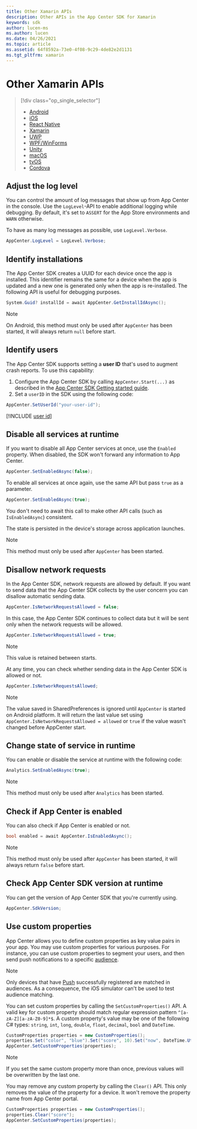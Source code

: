 ```yaml
---
title: Other Xamarin APIs
description: Other APIs in the App Center SDK for Xamarin
keywords: sdk
author: lucen-ms
ms.author: lucen
ms.date: 04/26/2021
ms.topic: article
ms.assetid: 64f8592a-73e0-4f08-9c29-4de82e2d1131
ms.tgt_pltfrm: xamarin
---
```


# Other Xamarin APIs

> [!div  class="op_single_selector"]
> * [Android](android.md)
> * [iOS](ios.md)
> * [React Native](react-native.md)
> * [Xamarin](xamarin.md)
> * [UWP](uwp.md)
> * [WPF/WinForms](wpf-winforms.md)
> * [Unity](unity.md)
> * [macOS](macos.md)
> * [tvOS](tvos.md)
> * [Cordova](cordova.md)

## Adjust the log level

You can control the amount of log messages that show up from App Center in the console. Use the `LogLevel`-API to enable additional logging while debugging. By default, it's set to `ASSERT` for the App Store environments and `WARN` otherwise.

To have as many log messages as possible, use `LogLevel.Verbose`.

```csharp
AppCenter.LogLevel = LogLevel.Verbose;
```

## Identify installations

The App Center SDK creates a UUID for each device once the app is installed. This identifier remains the same for a device when the app is updated and a new one is generated only when the app is re-installed. The following API is useful for debugging purposes.

```csharp
System.Guid? installId = await AppCenter.GetInstallIdAsync();
```

> [!NOTE]
> On Android, this method must only be used after `AppCenter` has been started, it will always return `null` before start.

## Identify users

The App Center SDK supports setting a **user ID** that's used to augment crash reports. To use this capability:

1. Configure the App Center SDK by calling `AppCenter.Start(...)` as described in the [App Center SDK Getting started guide](~/sdk/getting-started/xamarin.md).
2. Set a `userID` in the SDK using the following code:

```csharp
AppCenter.SetUserId("your-user-id");
```

[!INCLUDE [user id](includes/user-id.md)]

## Disable all services at runtime

If you want to disable all App Center services at once, use the `Enabled` property. When disabled, the SDK won't forward any information to App Center.

```csharp
AppCenter.SetEnabledAsync(false);
```

To enable all services at once again, use the same API but pass `true` as a parameter.

```csharp
AppCenter.SetEnabledAsync(true);
```

You don't need to await this call to make other API calls (such as `IsEnabledAsync`) consistent.

The state is persisted in the device's storage across application launches.

> [!NOTE]
> This method must only be used after `AppCenter` has been started.

## Disallow network requests

In the App Center SDK, network requests are allowed by default. If you want to send data that the App Center SDK collects by the user concern you can disallow automatic sending data.

```csharp
AppCenter.IsNetworkRequestsAllowed = false;
```

In this case, the App Center SDK continues to collect data but it will be sent only when the network requests will be allowed.

```csharp
AppCenter.IsNetworkRequestsAllowed = true;
```

>[!NOTE]
> This value is retained between starts.

At any time, you can check whether sending data in the App Center SDK is allowed or not.

```csharp
AppCenter.IsNetworkRequestsAllowed;
```

>[!NOTE]
> The value saved in SharedPreferences is ignored until `AppCenter` is started on Android platform.
> It will return the last value set using `AppCenter.IsNetworkRequestsAllowed = allowed` or `true` if the value wasn't changed before AppCenter start.

## Change state of service in runtime

You can enable or disable the service at runtime with the following code:

```csharp
Analytics.SetEnabledAsync(true);
```

> [!NOTE]
> This method must only be used after `Analytics` has been started.

## Check if App Center is enabled

You can also check if App Center is enabled or not.

```csharp
bool enabled = await AppCenter.IsEnabledAsync();
```

> [!NOTE]
> This method must only be used after `AppCenter` has been started, it will always return `false` before start.

## Check App Center SDK version at runtime

You can get the version of App Center SDK that you're currently using.

```csharp
AppCenter.SdkVersion;
```

## Use custom properties

App Center allows you to define custom properties as key value pairs in your app. You may use custom properties for various purposes. For instance, you can use custom properties to segment your users, and then send push notifications to a specific [audience](~/push/send-notification.md#audiences).

> [!NOTE]
> Only devices that have [Push](../push/xamarin-ios.md) successfully registered are matched in audiences.
> As a consequence, the iOS simulator can't be used to test audience matching.

You can set custom properties by calling the `SetCustomProperties()` API. A valid key for custom property should match regular expression pattern `^[a-zA-Z][a-zA-Z0-9]*$`. A custom property's value may be one of the following C# types: `string`, `int`, `long`, `double`, `float`, `decimal`, `bool` and `DateTime`.

```csharp
CustomProperties properties = new CustomProperties();
properties.Set("color", "blue").Set("score", 10).Set("now", DateTime.UtcNow);
AppCenter.SetCustomProperties(properties);
```

> [!NOTE]
> If you set the same custom property more than once, previous values will be overwritten by the last one.

You may remove any custom property by calling the `Clear()` API. This only removes the value of the property for a device. It won't remove the property name from App Center portal.

```csharp
CustomProperties properties = new CustomProperties();
properties.Clear("score");
AppCenter.SetCustomProperties(properties);
```
